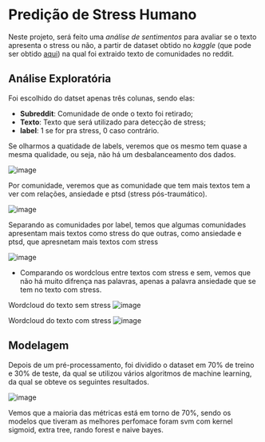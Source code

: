 # Predição de Stress Humano

Neste projeto, será feito uma *análise de sentimentos* para avaliar se o texto apresenta o stress ou não, a partir de dataset obtido no *kaggle* (que pode ser obtido [aqui](https://www.kaggle.com/datasets/kreeshrajani/human-stress-prediction)) na qual foi extraido texto de comunidades no reddit.

## Análise Exploratória

Foi escolhido do datset apenas três colunas, sendo elas:

- **Subreddit**: Comunidade de onde o texto foi retirado;
- **Texto**: Texto que será utilizado para detecção de stress;
- **label**: 1 se for pra stress, 0 caso contrário.

Se olharmos a quatidade de labels, veremos que os mesmo tem quase a mesma qualidade, ou seja, não há um desbalanceamento dos dados.

![image](https://user-images.githubusercontent.com/39843884/229916976-cb41e149-6150-4055-b34d-b29a63b38cbe.png)

Por comunidade, veremos que as comunidade que tem mais textos tem a ver com relações, ansiedade e ptsd (stress pós-traumático).

![image](https://user-images.githubusercontent.com/39843884/229917453-947c94e3-1d7d-4b50-89d6-e488d758f50c.png)

Separando as comunidades por label, temos que algumas comunidades apresentam mais textos como stress do que outras, como ansiedade e ptsd, que apresnetam mais textos com stress

![image](https://user-images.githubusercontent.com/39843884/229918220-6e5d7c39-8e10-4313-a8b9-3aa5ca06d5df.png)

- Comparando os wordclous entre textos com stress e sem, vemos que não há muito difrença nas palavras, apenas a palavra ansiedade que se tem no texto com stress.

Wordcloud do texto sem stress
![image](https://user-images.githubusercontent.com/39843884/229918857-e9624d71-132a-4af3-8f31-0ce5b606b07b.png)

Wordcloud do texto com stress
![image](https://user-images.githubusercontent.com/39843884/229919309-142d350b-6365-4b19-aeda-bf8c82d67890.png)

## Modelagem

Depois de um pré-processamento, foi dividido o dataset em 70% de treino e 30% de teste, da qual se utilizou vários algoritmos de machine learning, da qual se obteve os seguintes resultados.

![image](https://user-images.githubusercontent.com/39843884/229920628-d433cf17-cb14-4181-85af-bd2f7db65eb9.png)

Vemos que a maioria das métricas está em torno de 70%, sendo os modelos que tiveram as melhores perfomace foram svm com kernel sigmoid, extra tree, rando forest e naive bayes.



